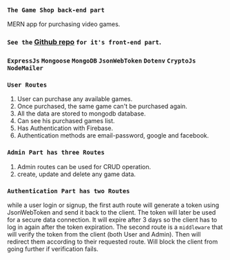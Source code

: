 ### `The Game Shop back-end part`
MERN app for purchasing video games.

### `See the` [Github repo](https://github.com/UpekkaChakma/the-game-shop-client) `for it's front-end part`.

### `ExpressJs` `Mongoose` `MongoDB` `JsonWebToken` `Dotenv` `CryptoJs` `NodeMailer`

### `User Routes`
1. User can purchase any available games.
2. Once purchased, the same game can't be purchased again.
3. All the data are stored to mongodb database.
4. Can see his purchased games list.
5. Has Authentication with Firebase.
6. Authentication methods are email-password, google and facebook. 

### `Admin Part has three Routes`
1. Admin routes can be used for CRUD operation.
2. create, update and delete any game data.

### `Authentication Part has two Routes`
while a user login or signup, the first auth route will generate a token using JsonWebToken and send it back to the client. The token will later be used for a secure data connection. It will expire after 3 days so the client has to log in again after the token expiration.
The second route is a `middleware` that will verify the token from the client (both User and Admin). Then will redirect them according to their requested route.
Will block the client from going further if verification fails.

